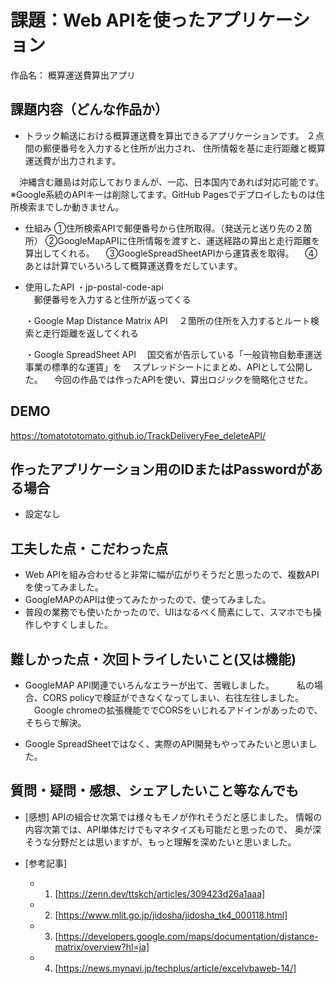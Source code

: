 # 課題：Web APIを使ったアプリケーション

作品名： 概算運送費算出アプリ

## 課題内容（どんな作品か）

- トラック輸送における概算運送費を算出できるアプリケーションです。
  ２点間の郵便番号を入力すると住所が出力され、
  住所情報を基に走行距離と概算運送費が出力されます。
  
　沖縄含む離島は対応しておりまんが、一応、日本国内であれば対応可能です。
  ※Google系統のAPIキーは削除してます。GitHub Pagesでデプロイしたものは住所検索までしか動きません。

- 仕組み
  ①住所検索APIで郵便番号から住所取得。（発送元と送り先の２箇所）
  ②GoogleMapAPIに住所情報を渡すと、運送経路の算出と走行距離を算出してくれる。
　③GoogleSpreadSheetAPIから運賃表を取得。
　④あとは計算でいろいろして概算運送費をだしています。

- 使用したAPI
  ・jp-postal-code-api  
  　郵便番号を入力すると住所が返ってくる
  
  ・Google Map Distance Matrix API
  　２箇所の住所を入力するとルート検索と走行距離を返してくれる

  ・Google SpreadSheet API
  　国交省が告示している「一般貨物自動車運送事業の標準的な運賃」を
  　スプレッドシートにまとめ、APIとして公開した。
  　今回の作品では作ったAPIを使い、算出ロジックを簡略化させた。

## DEMO

https://tomatototomato.github.io/TrackDeliveryFee_deleteAPI/

## 作ったアプリケーション用のIDまたはPasswordがある場合

- 設定なし

## 工夫した点・こだわった点

- Web APIを組み合わせると非常に幅が広がりそうだと思ったので、複数APIを使ってみました。
- GoogleMAPのAPIは使ってみたかったので、使ってみました。
- 普段の業務でも使いたかったので、UIはなるべく簡素にして、スマホでも操作しやすくしました。

## 難しかった点・次回トライしたいこと(又は機能)

- GoogleMAP API関連でいろんなエラーが出て、苦戦しました。
　
　私の場合、CORS policyで検証ができなくなってしまい、右往左往しました。
　Google chromeの拡張機能ででCORSをいじれるアドインがあったので、そちらで解決。

- Google SpreadSheetではなく、実際のAPI開発もやってみたいと思いました。

## 質問・疑問・感想、シェアしたいこと等なんでも

- [感想]
  APIの組合せ次第では様々もモノが作れそうだと感じました。
  情報の内容次第では、API単体だけでもマネタイズも可能だと思ったので、
  奥が深そうな分野だとは思いますが、もっと理解を深めたいと思いました。

- [参考記事]
  - 1. [https://zenn.dev/ttskch/articles/309423d26a1aaa]
  - 2. [https://www.mlit.go.jp/jidosha/jidosha_tk4_000118.html]
  - 3. [https://developers.google.com/maps/documentation/distance-matrix/overview?hl=ja]
  - 4. [https://news.mynavi.jp/techplus/article/excelvbaweb-14/]


